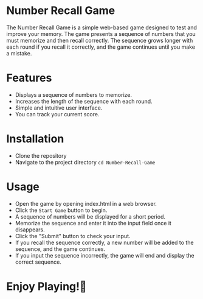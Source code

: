 # Number Recall Game
The Number Recall Game is a simple web-based game designed to test and improve your memory. The game presents a sequence of numbers that you must memorize and then recall correctly. The sequence grows longer with each round if you recall it correctly, and the game continues until you make a mistake.

# Features
- Displays a sequence of numbers to memorize.
- Increases the length of the sequence with each round.
- Simple and intuitive user interface.
- You can track your current score.

# Installation
- Clone the repository
- Navigate to the project directory `cd Number-Recall-Game`

# Usage
- Open the game by opening index.html in a web browser.
- Click the `Start Game` button to begin.
- A sequence of numbers will be displayed for a short period.
- Memorize the sequence and enter it into the input field once it disappears.
- Click the "Submit" button to check your input.
- If you recall the sequence correctly, a new number will be added to the sequence, and the game continues.
- If you input the sequence incorrectly, the game will end and display the correct sequence.

# Enjoy Playing!🥳
